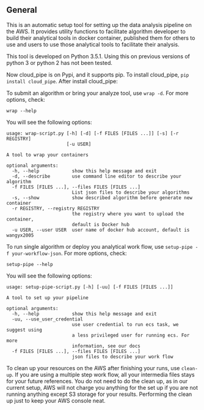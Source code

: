 ## General
This is an automatic setup tool for setting up the data analysis pipeline on the AWS. It provides utility functions to facilitate algorithm developer to build their analytical tools in docker container, published them for others to use and users to use those analytical tools to facilitate their analysis.

This tool is developed on Python 3.5.1. Using this on previous versions of python 3 or python 2 has not been tested.

Now cloud_pipe is on Pypi, and it supports pip. To install cloud_pipe,
`pip install cloud_pipe`. After install cloud_pipe:

To submit an algorithm or bring your analyze tool, use `wrap -d`. For more options, check:
```
wrap --help
```
You will see the following options:

```
usage: wrap-script.py [-h] [-d] [-f FILES [FILES ...]] [-s] [-r REGISTRY]
                      [-u USER]

A tool to wrap your containers

optional arguments:
  -h, --help            show this help message and exit
  -d, --describe        use command line editor to describe your algorithm
  -f FILES [FILES ...], --files FILES [FILES ...]
                        List json files to describe your algorithms
  -s, --show            show described algorithm before generate new container
  -r REGISTRY, --registry REGISTRY
                        the registry where you want to upload the container,
                        default is Docker hub
  -u USER, --user USER  user name of docker hub account, default is wangyx2005
```

To run single algorithm or deploy you analytical work flow, use `setup-pipe -f your-workflow-json`. For more options, check: 
```
setup-pipe --help
```
You will see the following options:

```
usage: setup-pipe-script.py [-h] [-uu] [-f FILES [FILES ...]]

A tool to set up your pipeline

optional arguments:
  -h, --help            show this help message and exit
  -uu, --use_user_credential
                        use user credential to run ecs task, we suggest using
                        a less privileged user for running ecs. For more
                        information, see our docs
  -f FILES [FILES ...], --files FILES [FILES ...]
                        json files to describe your work flow
```

To clean up your resources on the AWS after finishing your runs, use `clean-up`.
If you are using a multiple step work flow, all your intermedia files stays for your future references.
You do not need to do the clean up, as in our current setup, AWS will not charge you anything for the set up if you are not running anything except S3 storage for your results.
Performing the clean up just to keep your AWS console neat.
